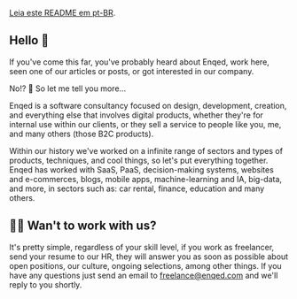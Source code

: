 [Leia este README em pt-BR](https://github.com/enqed/.github/blob/main/profile/pt-BR.md).

## Hello 👋

If you've come this far, you've probably heard about Enqed, work here, seen one of our articles or posts, or got interested in our company.

No!? 👀 So let me tell you more...

Enqed is a software consultancy focused on design, development, creation, and everything else that involves digital products, whether they're for internal use within our clients, or they sell a service to people like you, me, and many others (those B2C products).

Within our history we've worked on a infinite range of sectors and types of products, techniques, and cool things, so let's put everything together. Enqed has worked with SaaS, PaaS, decision-making systems, websites and e-commerces, blogs, mobile apps, machine-learning and IA, big-data, and more, in sectors such as: car rental, finance, education and many others.

## 🙋‍♀️ Wan't to work with us?

It's pretty simple, regardless of your skill level, if you work as freelancer, send your resume to our HR, they will answer you as soon as possible about open positions, our culture, ongoing selections, among other things. If you have any questions just send an email to freelance@enqed.com and we'll reply to you shortly.

